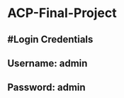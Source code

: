 # ACP-Final-Project
#Login Credentials
-----------------------------------------
## Username: admin
## Password: admin

